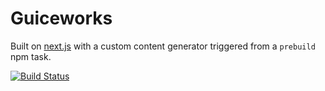 # Guiceworks

Built on [next.js][next.js] with a custom content generator triggered from a
`prebuild` npm task.

[![Build Status](https://travis-ci.org/breethomas/guiceworks.svg?branch=master)](https://travis-ci.org/breethomas/guiceworks)

<!-- Links -->
[next.js]: https://github.com/zeit/next.js "next.js"
